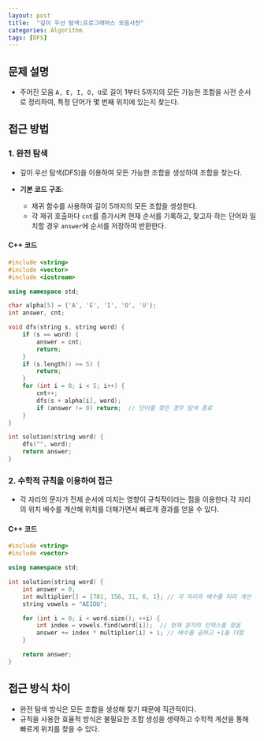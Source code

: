 ```yaml
---
layout: post
title:  "깊이 우선 탐색:프로그래머스 모음사전"
categories: Algorithm
tags: [DFS]
---
```

## 문제 설명
- 주어진 모음 `A, E, I, O, U`로 길이 1부터 5까지의 모든 가능한 조합을 사전 순서로 정리하여, 특정 단어가 몇 번째 위치에 있는지 찾는다.

## 접근 방법
### 1. 완전 탐색
- 깊이 우선 탐색(DFS)을 이용하여 모든 가능한 조합을 생성하여 조합을 찾는다.

- **기본 코드 구조**:
  - 재귀 함수를 사용하여 길이 5까지의 모든 조합을 생성한다.
  - 각 재귀 호출마다 `cnt`를 증가시켜 현재 순서를 기록하고, 찾고자 하는 단어와 일치할 경우 `answer`에 순서를 저장하여 반환한다.
  
#### C++ 코드
```cpp
#include <string>
#include <vector>
#include <iostream>

using namespace std;

char alpha[5] = {'A', 'E', 'I', 'O', 'U'};
int answer, cnt;

void dfs(string s, string word) {
    if (s == word) {
        answer = cnt;
        return;
    }
    if (s.length() >= 5) {
        return;
    }
    for (int i = 0; i < 5; i++) {
        cnt++;
        dfs(s + alpha[i], word);
        if (answer != 0) return;  // 단어를 찾은 경우 탐색 종료
    }
}

int solution(string word) {
    dfs("", word);
    return answer;
}
```

### 2. 수학적 규칙을 이용하여 접근
- 각 자리의 문자가 전체 순서에 미치는 영향이 규칙적이라는 점을 이용한다.각 자리의 위치 배수를 계산해 위치를 더해가면서 빠르게 결과를 얻을 수 있다.

#### C++ 코드 
```cpp
#include <string>
#include <vector>

using namespace std;

int solution(string word) {
    int answer = 0;
    int multiplier[] = {781, 156, 31, 6, 1}; // 각 자리의 배수를 미리 계산
    string vowels = "AEIOU";

    for (int i = 0; i < word.size(); ++i) {
        int index = vowels.find(word[i]);  // 현재 문자의 인덱스를 찾음
        answer += index * multiplier[i] + 1; // 배수를 곱하고 +1을 더함
    }

    return answer;
}
```

## 접근 방식 차이
- 완전 탐색 방식은 모든 조합을 생성해 찾기 때문에 직관적이다.
- 규칙을 사용한 효율적 방식은 불필요한 조합 생성을 생략하고 수학적 계산을 통해 빠르게 위치를 찾을 수 있다.

